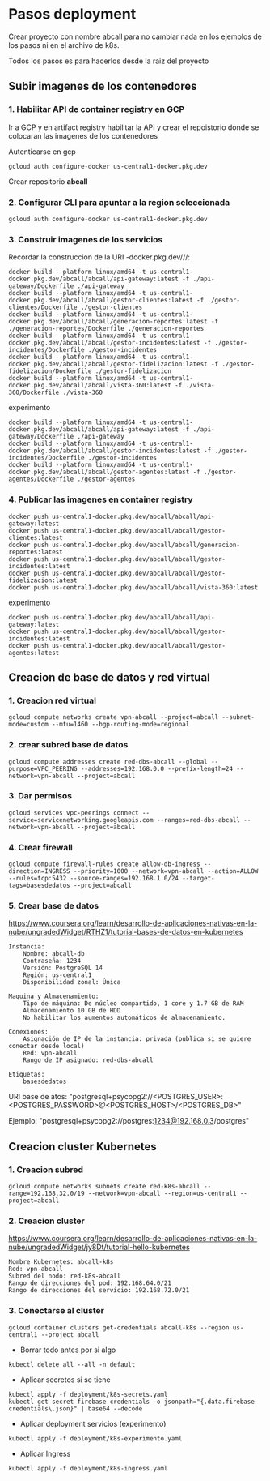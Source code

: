 # Pasos deployment

Crear proyecto con nombre abcall para no cambiar nada en los ejemplos de los pasos ni en el archivo de k8s.


Todos los pasos es para hacerlos desde la raiz del proyecto

## Subir imagenes de los contenedores

### 1. Habilitar API de container registry en GCP

Ir a GCP y en artifact registry habilitar la API y crear el repoistorio donde se colocaran las imagenes de los contenedores

Autenticarse en gcp 
```
gcloud auth configure-docker us-central1-docker.pkg.dev
```

Crear repositorio **abcall**

### 2. Configurar CLI para apuntar a la region seleccionada
```
gcloud auth configure-docker us-central1-docker.pkg.dev
```

### 3. Construir imagenes de los servicios
Recordar la construccion de la URI <REGION>-docker.pkg.dev/<ID-PROYECTO>/<NOMBRE-REPOSITORIO>/<IMAGEN>:<TAG>


```shell
docker build --platform linux/amd64 -t us-central1-docker.pkg.dev/abcall/abcall/api-gateway:latest -f ./api-gateway/Dockerfile ./api-gateway
docker build --platform linux/amd64 -t us-central1-docker.pkg.dev/abcall/abcall/gestor-clientes:latest -f ./gestor-clientes/Dockerfile ./gestor-clientes
docker build --platform linux/amd64 -t us-central1-docker.pkg.dev/abcall/abcall/generacion-reportes:latest -f ./generacion-reportes/Dockerfile ./generacion-reportes
docker build --platform linux/amd64 -t us-central1-docker.pkg.dev/abcall/abcall/gestor-incidentes:latest -f ./gestor-incidentes/Dockerfile ./gestor-incidentes
docker build --platform linux/amd64 -t us-central1-docker.pkg.dev/abcall/abcall/gestor-fidelizacion:latest -f ./gestor-fidelizacion/Dockerfile ./gestor-fidelizacion
docker build --platform linux/amd64 -t us-central1-docker.pkg.dev/abcall/abcall/vista-360:latest -f ./vista-360/Dockerfile ./vista-360
```

experimento
```shell
docker build --platform linux/amd64 -t us-central1-docker.pkg.dev/abcall/abcall/api-gateway:latest -f ./api-gateway/Dockerfile ./api-gateway
docker build --platform linux/amd64 -t us-central1-docker.pkg.dev/abcall/abcall/gestor-incidentes:latest -f ./gestor-incidentes/Dockerfile ./gestor-incidentes
docker build --platform linux/amd64 -t us-central1-docker.pkg.dev/abcall/abcall/gestor-agentes:latest -f ./gestor-agentes/Dockerfile ./gestor-agentes
```


### 4. Publicar las imagenes en container registry

```shell
docker push us-central1-docker.pkg.dev/abcall/abcall/api-gateway:latest
docker push us-central1-docker.pkg.dev/abcall/abcall/gestor-clientes:latest
docker push us-central1-docker.pkg.dev/abcall/abcall/generacion-reportes:latest
docker push us-central1-docker.pkg.dev/abcall/abcall/gestor-incidentes:latest
docker push us-central1-docker.pkg.dev/abcall/abcall/gestor-fidelizacion:latest
docker push us-central1-docker.pkg.dev/abcall/abcall/vista-360:latest
```

experimento
```shell
docker push us-central1-docker.pkg.dev/abcall/abcall/api-gateway:latest
docker push us-central1-docker.pkg.dev/abcall/abcall/gestor-incidentes:latest
docker push us-central1-docker.pkg.dev/abcall/abcall/gestor-agentes:latest
```

## Creacion de base de datos y red virtual

### 1. Creacion red virtual

```shell
gcloud compute networks create vpn-abcall --project=abcall --subnet-mode=custom --mtu=1460 --bgp-routing-mode=regional
```

### 2. crear subred base de datos
```shell
gcloud compute addresses create red-dbs-abcall --global --purpose=VPC_PEERING --addresses=192.168.0.0 --prefix-length=24 --network=vpn-abcall --project=abcall
```

### 3. Dar permisos 
```shell
gcloud services vpc-peerings connect --service=servicenetworking.googleapis.com --ranges=red-dbs-abcall --network=vpn-abcall --project=abcall
```

### 4. Crear firewall
```shell
gcloud compute firewall-rules create allow-db-ingress --direction=INGRESS --priority=1000 --network=vpn-abcall --action=ALLOW --rules=tcp:5432 --source-ranges=192.168.1.0/24 --target-tags=basesdedatos --project=abcall
```

### 5. Crear base de datos
https://www.coursera.org/learn/desarrollo-de-aplicaciones-nativas-en-la-nube/ungradedWidget/RTHZ1/tutorial-bases-de-datos-en-kubernetes

	Instancia:
		Nombre: abcall-db
		Contraseña: 1234
		Versión: PostgreSQL 14
		Región: us-central1
		Disponibilidad zonal: Única
	
	Maquina y Almacenamiento:
		Tipo de máquina: De núcleo compartido, 1 core y 1.7 GB de RAM
		Almacenamiento 10 GB de HDD
		No habilitar los aumentos automáticos de almacenamiento.
	
	Conexiones:
		Asignación de IP de la instancia: privada (publica si se quiere conectar desde local)
		Red: vpn-abcall
		Rango de IP asignado: red-dbs-abcall
		
	Etiquetas:
		basesdedatos

URI base de atos: "postgresql+psycopg2://<POSTGRES_USER>:<POSTGRES_PASSWORD>@<POSTGRES_HOST>/<POSTGRES_DB>"

Ejemplo: "postgresql+psycopg2://postgres:1234@192.168.0.3/postgres"



## Creacion cluster Kubernetes

### 1. Creacion subred
```shell
gcloud compute networks subnets create red-k8s-abcall --range=192.168.32.0/19 --network=vpn-abcall --region=us-central1 --project=abcall
```

### 2. Creacion cluster
https://www.coursera.org/learn/desarrollo-de-aplicaciones-nativas-en-la-nube/ungradedWidget/jy8Dt/tutorial-hello-kubernetes

	Nombre Kubernetes: abcall-k8s
	Red: vpn-abcall
	Subred del nodo: red-k8s-abcall
	Rango de direcciones del pod: 192.168.64.0/21
	Rango de direcciones del servicio: 192.168.72.0/21

### 3. Conectarse al cluster
```shell
gcloud container clusters get-credentials abcall-k8s --region us-central1 --project abcall
```

- Borrar todo antes por si algo
```shell
kubectl delete all --all -n default
```

- Aplicar secretos si se tiene
```shell
kubectl apply -f deployment/k8s-secrets.yaml
kubectl get secret firebase-credentials -o jsonpath="{.data.firebase-credentials\.json}" | base64 --decode
```

- Aplicar deployment servicios (experimento)
```shell
kubectl apply -f deployment/k8s-experimento.yaml
```

- Aplicar Ingress
```shell
kubectl apply -f deployment/k8s-ingress.yaml
```